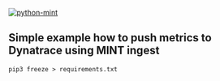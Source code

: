 [![python-mint](https://img.shields.io/docker/cloud/build/lkoniecki/python-mint?style=plastic)](https://hub.docker.com/repository/docker/lkoniecki/python-mint)
## Simple example how to push metrics to Dynatrace using MINT ingest

```
pip3 freeze > requirements.txt
```